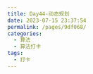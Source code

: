 ```yaml
---
title: Day44-动态规划
date: 2023-07-15 23:37:54
permalink: /pages/9df068/
categories:
  - 算法
  - 算法打卡
tags:
  - 打卡
---
```

